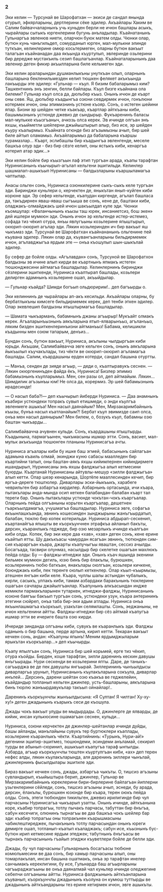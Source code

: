 ### 2

Эки келин — Турсунай ве Шарофатхан — экиси де сандал янында отурып, эфкярларыны, дертлерини сёке эдилер.
Акъайлары Хаким ве Салим байваччаларнынъ учь куньден берли не ичюн башлары асыкъ, чырайлары сытыкъ юргенлерини бугунь анъладылар.
Къайнатанынъ Гульнаргъа эвленюв ниети, оларчюн буюк матем олды.
Чюнки олар, бутюн кунь чанъгильдеп, сомурданып юрген, мал-мулькни элинде туткъан, келинлерине омюр косьтермеген, оларны бутюн вакъыт талагъан къайнанадан даа якъында къуртулып, эвлеринде озьлерини бир дередже мустакъиль сезип башлагъанлар.
Къайнаталарынынъ даа эвленир деген фикир акъылларына биле кельмеген эди.

Эки келин араларындан душманлыкъны унуткъан олып, оларнынъ башларына бекленильмезден келип тюшкен фелякет акъкъында лакъырды эте эдилер:
«Гульнар — къул.
Я бизим бабаларымыз ким?
Ташкентнинъ энъ зенгин, белли байлары.
Къул бизге къайнана ола билеми?
Гульнар къул олса да, дюльбер къыз.
Онынъ ичюн де къарт оны севе.
Яш, дюльбер къадынгъа озюни севдирмек ичюн, гонълюни котермек ичюн, оны эпимизнинъ устюне къояр.
Сонъ, о истеген шейини япар.
Бизни эр шейден четке къакъар, къартлар айткъаны киби, башымызнынъ устюнде джевиз де сындырыр.
Фукъаренинъ баласы мал-мулькке къызгъаныч, ачкозь олса керек.
Эв ичинде олгъан энъ яхшы, къыйметли шейлерни джыйыштырып алыр, биз исе, эр шейден къуру къалырмыз.
Къайната огюнде биз агъзымызны ачып, бир шей биле айтып оламамыз.
Акъайларымыз да бабаларына къаршы турамазлар...
Къарт, эслибашлы бир къадынгъа эвленгенде, меселе башкъа олур эди - биз бир сёзге келип, оны ястыкъ киби, кенаргъа котерип атар эдик...»

Эки келин бойле бир къызгъын лаф этип тургъан арада, къапы тарафтан Нуринисанынъ къычырып-агълап кельгени эшитильди.
Келинлер шашмалап-ашыкъып Нуринисаны — балдызларыны къаршыламагъа чаптылар.

Анасы ольген сонъ, Нуриниса озюнкилерине сыкъ-сыкъ келе тургъан эди.
Биринджи куньлери о, керчектен де, яныкътан янып-куйген киби корюне эди.
Эр сефер кельгенде, къапудан киргенде, агълап башласа да, такъдирнен яваш-яваш сыгъыша ве сонъ, кене де, баштаки киби, оладжакъ-олмайджакъ шей ичюн шакъылдап куле эди.
Чюнки къомшулар: «Фаланчынынъ къызы таш юрек, инсаниетсиз, бош экен» дей ишлери мумкюн эди.
Онынъ ичюн эр кельгенде истер-истемез, софада тиз чёкип отура, янъы явлугъыны козьлерине япыштырып, окюрип-окюрип агълар эди.
Лякин козьлеринден ич бир вакъыт яш чыкъмаз эди.
Турсунай ве Шарофатхан къайнананынъ ольгенине пей къувана эдилер.
Лякин олар да, къувангъанларыны бильдирмемек ичюн, агълавджыгъа ярдым эте — онъа къошулып шын-шыкълай эдилер.

Бу сефер де бойле олды.
«Агълавдан» сонъ, Турсуной ве Шарофатхон балдызны эв ичине алып кирди ве къартнынъ япмакъ истеген тюшюнджесини айтмагъа башладылар.
Келинлернинъ биринджи сёзлерини эшиткенде, Нуриниса къалтырап башлады, козьлери делирген адамнынъ козьлерине ошап, акъыйдылар.

— Гульнар къайда?
Шимди богъып ольдюририм!.. деп багъырды о.

Эки келиннинъ де чырайлары ап-акъ кесильди.
Акъайлары оларны, бу бербатлыкъны кимсеге бильдирмемек керек, деп тенби эткен эдилер.
Олар экевлешип балдызны ятыштырмагъа башладылар.

— Шамата чыкъарманъ, бабамнынъ джаны агъырыр!
Мукъайт олмакъ керек.
Агъаларынъызнынъ аякъларына ятып-ялварынъыз, агъланъыз, ляким бизден эшиткенлеринъизни айтманъыз!
Бабама, келишикли къадынны мен озюм тапарым, денъиз...

Бундан сонъ, бутюн вакъыт, Нуриниса, акълыны чылдыргъан киби юрьди.
Акъшам, Салимбайвачча эвге кельген сонъ, онынъ аякъларына йыкъылып къучакълады, тиз чёкти ве окюрип-окюрип агъламагъа башлады.
Салим, къардашыны ерден котерди, сандал башына отуртты.

— Манъа, сенден де зияде агъыр, — деди о, къалтыравукъ сеснен.
— Лякин окюргенинъден файда ёкъ, Нуриниса!
Бизлер эпимиз бабамызнынъ къулларымыз.
Мен, сен разы ол, деп айтмайым.
Лякин...
Шимдилик агъзынъы юм!
Не олса да, корермиз.
Эр шей бабамызнынъ ирадесинде!

— О насыл баба?!— деп къычырып йиберди Нуриниса.
— Даа анамнынъ къабири устюндеки топракъ сувып етишмеди, о энди къулгъа эвленмеге ашыкъа!
Мен насыл даянайым?
Мен, Мирзакаримбайнынъ къызы, бунъа насыл къатланайым?!
Бербат къул эвимизде саип олса, онъа мен насыл даянырым?
Мен билем, о, бозукъ къул, бабамны озю баштан чыкъарды...

Салимбайвачча ачувнен кульди.
Сонъ, къардашыны ятыштырды.
Къадынына, пармагъынен, чыкъмасыны ишмар этти.
Сонъ, васиет, мал-мульк акъкъында тюшюнген планыны Нуринисагъа ачты.

Нуриниса агъалары киби бу ишке баш эгмей, бабасынынъ сайлагъан адамына къаиль олмай, экинджи куню сабасы маалледен бир къартийни тапып, оны баштан-аякъ яхшы кийимлернен кийиндирмеге ишандырып, Нуринисаны энъ яхшы фалджыгъа алып кетмесини буюрды.
Къартанай Нуринисаны айтувлы-мешур «зилли фалджыгъа» алып кетти.
Олар шеэр кенарында, Шортёпе мааллесинден кечип, бир яргъа-дереге тюштюлер.
Диварлары эски-йыкъыкъ, харабеге чеврильген бир азбаргъа кирдилер.
Азбарнынъ ортасында, ичи къара, пытакълары анда-мында осип кеткен балабандан-балабан къарт тал тереги бар.
Онынъ пытакълары устюнде чокътан-чокъ къаргъалар.
Оларнынъ пейда олгъаныны корьген къаргъалар, дешетнен гъаркъылдамагъа, учушмагъа башладылар.
Нуриниса эвге, софагъа якъынлашкъанда, эвнинъ кошесинден зынджырыны жанъгъырдатып, балабан, тюклю бир копек котерильди.
Нуриниса абдырап-сескенип, къартанайгъа япышты ве къоркъунчнен этрафкъа айланып бакъты, дерсин, къаранлыкъ геджеде, бир озю мезарлыкъ ичинде къалгъан киби олды.
Копек, бир эки кере даа «хав», «хав» деген сонъ, кене ерине къайтып ятты.
Шу дакъкъасы чамурдан ясагъан эвнинъ, тютюнден сим-сия къараргъан къара, джарты къапучыгъы яваштан, сессиз ачылды.
Босагъада, тасвири олунмаз, насылдыр бир скелетке ошагъан махлюкъ пейда олды:
Бу — фалджы-итнеджи эди.
Онынъ къач яшында экенини бильмек мумкюн дегиль, юзю бинъ бир ёлакълы, бурюшкен, козьлерининъ тюбю баткъан, янакълары оюлгъан, козьлери кичкене, боюнджакъ киби, пек теренге оюлып кеткенлер.
Олар къып-къырмызы, атешнен янгъан киби келе.
Къара, чуллы шалы астындан чубалыкъ, кирли, сасыкъ, улпакъ киби, тамам азбардаки баракънынъ тюклерине ошагъан сачлары джайылгъанлар.
Къапунынъ алкъасындан индже кемикли пармакъларынен тутаркен, итнеджи-фалджы, Нуринисанынъ юзюне баягъы бакъып тургъан сонъ, устюндеки узун, къара антерининъ этегини сюйреп, онъа таба бир-эки адым атлады.
Нуриниса онъа якъынлашмагъа къоркъып, узакътан селямлашты.
Сонъ, эеджаныны, не ичюн кельгенини айтты.
Фалджы-итнеджи бир сёз айтмай къапугъа ишмар этти ве ичериге башта озю кирди.

Ичериде зинданда олгъаны киби, сувукъ ве къаранлыкъ эди.
Фалджы оданынъ о бир башына, перде артына, кирип кетти.
Текаран вакъыт кечкен сонь, андан:
«Къапуны япынъ!
Меним ярдымджыларым ярыкътан къоркъалар...» деп къычырды.

Къапу япылгъан сонъ, Нуриниса бир шей корьмей, ерге тиз чёкип, отура къойды.
Бирден, коше тарафтан, зилли даренинъ кескин давушы янъгъырады.
Нури сескенди ве козьлерини япты.
Даре, де таныкъ-сагъырджа ве де пек давушлы янгъырай.
Зиллерининъ чынъылдысы диварларгьа урунып, Нуринисанынъ къулакъларына сокъула, диварлар инълей...
Дерсинъ, дарени шейтан озю къакъа ве геджелейин, къайдандыр топланып кельген джинлер, усть-башларыны, аякъларына бинъ тюрлю жанъырдавукълар такъып ойнайлар!..

Даренинъ къоркъунчлы жынъылдысына:
«Я Султан!
Я чилтан!
Ху-ху-ху!» деген джадынынъ къарыкъ сеси де къошула.

Джады чокъ вакъыт улуды ве мыдырдады.
О, джинлерге де ялварды, де кийик, инсан кулькюсине ошамагъан сеснен, кульди...

Нуриниса, озюни керчектен де джинлер-шейтанлар ичинде дуйды, башы айланды, манълайыны сувукъ тер буртюклери къаплады, козьлерине къаранлыкъ чёкти.
Къартийнинъ:
«Турынъ, Нури-ай!» дегенини эшитир-эшитмез, тюшюндеми, эсиндеми анъламай, секирип турды ве абынып-сюринип, ашыкъып къапугъа тараф ынтылды.
Азбарда, агъыр къоркъунчлы тюштен къуртулгъан киби, «ах» деп терен нефес алды, лякин къулакъларында, аля даренинъ зиллери чынълай, джинлернинъ фысылдылары эшитиле эди.

Бираз вакъыт кечкен сонъ, джады, азбаргъа чыкъты.
О, тишсиз агъзыны сувландырып, къыйыштыра берип, джинлер, Гульнар ве Мирзакаримбайнынъ юреклерини бири-бирлерине байлагъан йиплерни узьгенлерини сёйледи, сонъ, тишсиз агъзыны ачып, эснеди, бу арада, дерсин, ёлакълы, бурюшкен юзюнде бир къара, терен оюкъ пейда олды.
Сонъ, этеги тюбюнден тикильген, джевиз ирилигинде бир чул парчасыны Нуринисагъа чыкъарып узатты.
Онынъ ичинде, айткъанына коре, къабир топрагъы, тотлу пычакъ парчасы, табуттан бир ёнъгъа, сабун кесечиги, олюнинъ тырнагъы ве даа башкъа чокъ шейлер бар эди: къабир топрагъы оны топракънен къарышмасыны чабиклештиреджек, пычакънынъ тотлу парчасындан онынъ юреги демирге ошап, тотланып-къатып къаладжакъ; сабун исе, къызнынъ бус-бутюн ирип кетмесине ярдым этеджек; табутнынъ ёнъгъасы ве тырнакъ парчасынынъ гъайып этиджи къуветлери бойле де белли эди.

Джады, бу чул парчасыны Гульнарнынъ босагъасы тюбюне комюльмесини ве даа сонъ, бир хамыр парчасыны алып, оны томарлакълап, инсан башына ошатмакъ, онъа эр тарафтан инелер санчымакъ кереклигини, бу исе, Гульнарда баш агъырларыны чагъыраджагъыны ве онъа даяналмай чал куньлер ичинде оледжегине себепчи олгъаныны айтты.
Нуриниса фалджынынъ айткъанларына къуванып, къоркъунчлы джадынынъ къолуна он кумюш туттырды ве джадынынъ айткъандарыны тез ерине кетирмек ичюн, эвге ашыкъты.
